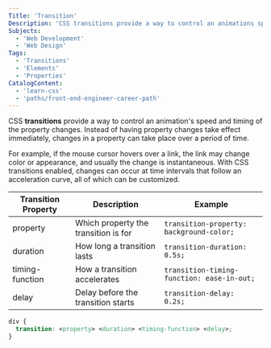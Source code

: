 ```yaml
---
Title: 'Transition'
Description: 'CSS transitions provide a way to control an animations speed and timing of the property changes.'
Subjects:
  - 'Web Development'
  - 'Web Design'
Tags:
  - 'Transitions'
  - 'Elements'
  - 'Properties'
CatalogContent:
  - 'learn-css'
  - 'paths/front-end-engineer-career-path'
---
```


CSS **transitions** provide a way to control an animation's speed and timing of the property changes. Instead of having property changes take effect immediately, changes in a property can take place over a period of time.

For example, if the mouse cursor hovers over a link, the link may change color or appearance, and usually the change is instantaneous. With CSS transitions enabled, changes can occur at time intervals that follow an acceleration curve, all of which can be customized.

| Transition Property | Description                                       | Example                                      |
|---------------------|---------------------------------------------------|----------------------------------------------|
| property            | Which property the transition is for              | `transition-property: background-color;`     |
| duration            | How long a transition lasts                       | `transition-duration: 0.5s;`                 |
| timing-function     | How a transition accelerates                      | `transition-timing-function: ease-in-out;`   |
| delay               | Delay before the transition starts                | `transition-delay: 0.2s;`                    |

```css
div {
  transition: <property> <duration> <timing-function> <delay>;
}
